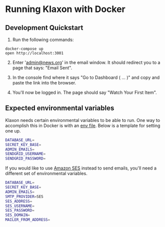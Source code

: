 # Running Klaxon with Docker

## Development Quickstart

1. Run the following commands:

```
docker-compose up
open http://localhost:3001
```

2. Enter 'admin@news.org' in the email window. It should redirect you to a page that says: "Email Sent".

3. In the console find where it says "Go to Dashboard ( ... )" and copy and paste the link into the browser.

4. You'll now be logged in. The page should say "Watch Your First Item".

## Expected environmental variables

Klaxon needs certain environmental variables to be able to run. One way to accomplish this in Docker is with an [env file](https://docs.docker.com/engine/reference/commandline/run/#set-environment-variables-e-env-env-file). Below is a template for setting one up.

```sh
DATABASE_URL=
SECRET_KEY_BASE=
ADMIN_EMAILS=
SENDGRID_USERNAME=
SENDGRID_PASSWORD=
```

If you would like to use [Amazon SES](https://aws.amazon.com/ses/) instead to send emails, you'll need a different set of environmental variables.

```sh
DATABASE_URL=
SECRET_KEY_BASE=
ADMIN_EMAILS=
SMTP_PROVIDER=SES
SES_ADDRESS=
SES_USERNAME=
SES_PASSWORD=
SES_DOMAIN=
MAILER_FROM_ADDRESS=
```
